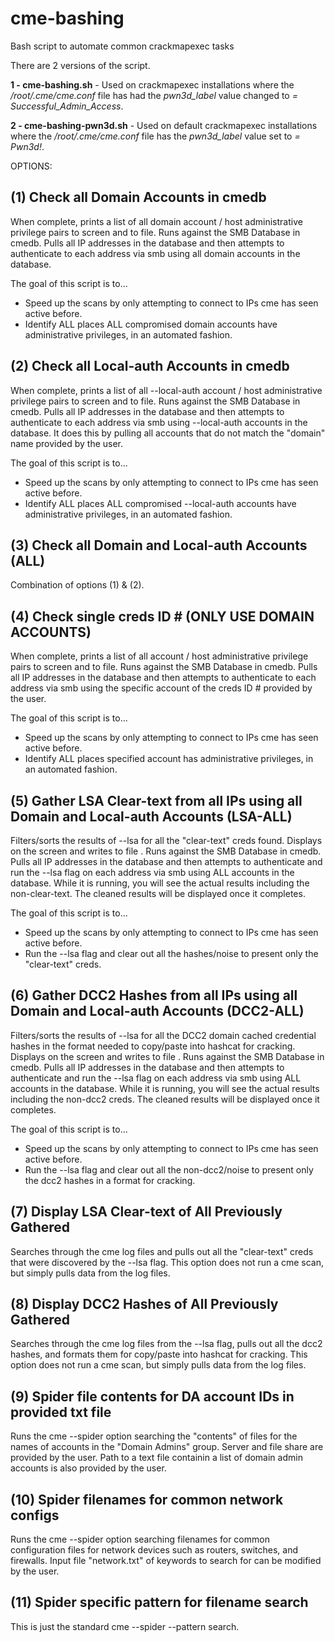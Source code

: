 # cme-bashing
Bash script to automate common crackmapexec tasks

There are 2 versions of the script.

**1 - cme-bashing.sh** - Used on crackmapexec installations where the */root/.cme/cme.conf* file has had the *pwn3d_label* value changed to *= Successful_Admin_Access*.

**2 - cme-bashing-pwn3d.sh** - Used on default crackmapexec installations where the */root/.cme/cme.conf* file has the *pwn3d_label* value set to *= Pwn3d!*.  

OPTIONS:

## (1) Check all Domain Accounts in cmedb

When complete, prints a list of all domain account / host administrative privilege pairs to screen and to file.  Runs against the SMB Database in cmedb.  Pulls all IP addresses in the database and then attempts to authenticate to each address via smb using all domain accounts in the database.

  The goal of this script is to...
  
   - Speed up the scans by only attempting to connect to IPs cme has seen active before.
   - Identify ALL places ALL compromised domain accounts have administrative privileges, in an automated fashion.
      
      
## (2) Check all Local-auth Accounts in cmedb

When complete, prints a list of all --local-auth account / host administrative privilege pairs to screen and to file.  Runs against the SMB Database in cmedb.  Pulls all IP addresses in the database and then attempts to authenticate to each address via smb using --local-auth accounts in the database.  It does this by pulling all accounts that do not match the "domain" name provided by the user.

  The goal of this script is to...
  
   - Speed up the scans by only attempting to connect to IPs cme has seen active before.
   - Identify ALL places ALL compromised --local-auth accounts have administrative privileges, in an automated fashion.
  
  
## (3) Check all Domain and Local-auth Accounts (ALL)

   Combination of options (1) & (2).
 
 
## (4) Check single creds ID # (ONLY USE DOMAIN ACCOUNTS)

When complete, prints a list of all account / host administrative privilege pairs to screen and to file.  Runs against the SMB Database in cmedb.  Pulls all IP addresses in the database and then attempts to authenticate to each address via smb using the specific account of the creds ID # provided by the user.

  The goal of this script is to...

   - Speed up the scans by only attempting to connect to IPs cme has seen active before.
   - Identify ALL places specified account has administrative privileges, in an automated fashion.
 
 
## (5) Gather LSA Clear-text from all IPs using all Domain and Local-auth Accounts (LSA-ALL)

Filters/sorts the results of --lsa for all the "clear-text" creds found. Displays on the screen and writes to file .  Runs against the SMB Database in cmedb.  Pulls all IP addresses in the database and then attempts to authenticate and run the --lsa flag on each address via smb using ALL accounts in the database.  While it is running, you will see the actual results including the non-clear-text.  The cleaned results will be displayed once it completes.

  The goal of this script is to...

   - Speed up the scans by only attempting to connect to IPs cme has seen active before.
   - Run the --lsa flag and clear out all the hashes/noise to present only the "clear-text" creds.
  
  
## (6) Gather DCC2 Hashes from all IPs using all Domain and Local-auth Accounts (DCC2-ALL)

Filters/sorts the results of --lsa for all the DCC2 domain cached credential hashes in the format needed to copy/paste into hashcat for cracking. Displays on the screen and writes to file . Runs against the SMB Database in cmedb.  Pulls all IP addresses in the database and then attempts to authenticate and run the --lsa flag on each address via smb using ALL accounts in the database. While it is running, you will see the actual results including the non-dcc2 creds.  The cleaned results will be displayed once it completes.

  The goal of this script is to...

   - Speed up the scans by only attempting to connect to IPs cme has seen active before.
   - Run the --lsa flag and clear out all the non-dcc2/noise to present only the dcc2 hashes in a format for cracking.
  
## (7) Display LSA Clear-text of All Previously Gathered
 
 Searches through the cme log files and pulls out all the "clear-text" creds that were discovered by the --lsa flag.  This option does not run a cme scan, but simply pulls data from the log files.
 
 
## (8) Display DCC2 Hashes of All Previously Gathered
 
Searches through the cme log files from the --lsa flag, pulls out all the dcc2 hashes, and formats them for copy/paste into hashcat for cracking.  This option does not run a cme scan, but simply pulls data from the log files.
  
  
## (9) Spider file contents for DA account IDs in provided txt file

Runs the cme --spider option searching the "contents" of files for the names of accounts in the "Domain Admins" group.  Server and file share are provided by the user.  Path to a text file containin a list of domain admin accounts is also provided by the user.


## (10) Spider filenames for common network configs

Runs the cme --spider option searching filenames for common configuration files for network devices such as routers, switches, and firewalls.  Input file "network.txt" of keywords to search for can be modified by the user.


## (11) Spider specific pattern for filename search

This is just the standard cme --spider --pattern search.
